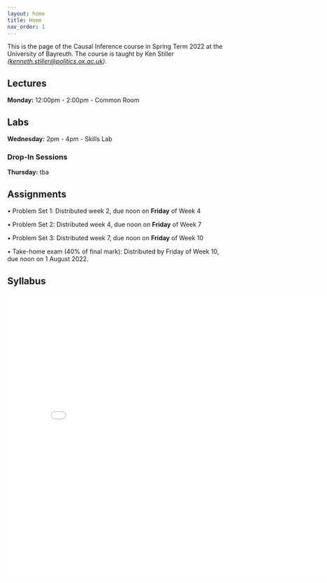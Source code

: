 ```yaml
---
layout: home
title: Home
nav_order: 1
---
```




This is the page of the Causal Inference course in Spring Term 2022 at the University of Bayreuth. The course is taught by Ken Stiller *(kenneth.stiller@politics.ox.ac.uk)*.


## Lectures

**Monday:** 12:00pm - 2:00pm - Common Room

## Labs

**Wednesday:** 2pm - 4pm -  Skills Lab 

### Drop-In Sessions

**Thursday:** tba


## Assignments

• Problem Set 1: Distributed week 2, due noon on **Friday** of Week 4

• Problem Set 2: Distributed week 4, due noon on **Friday** of Week 7

• Problem Set 3: Distributed week 7, due noon on **Friday** of Week 10

• Take-home exam (40% of final mark): Distributed by Friday of Week 10, due noon on 1 August 2022.


## Syllabus


<embed src="ci_HT22_syllabus.pdf" width="800" height="650" 
 type="application/pdf">
